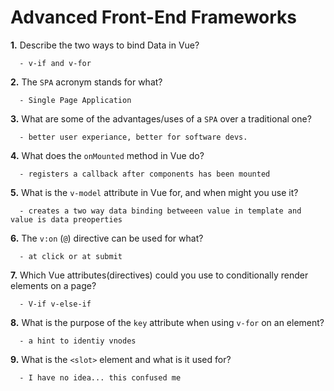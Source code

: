# Advanced Front-End Frameworks


**1.** Describe the two ways to bind Data in Vue?
<!-- enter you answer in the space below -->
```
  - v-if and v-for
```

**2.** The `SPA` acronym stands for what?
<!-- enter you answer in the space below -->
```
  - Single Page Application
```
**3.** What are some of the advantages/uses of a `SPA` over a traditional one?
<!-- enter you answer in the space below -->
```
  - better user experiance, better for software devs.
```
**4.** What does the `onMounted` method in Vue do?
<!-- enter you answer in the space below -->
```
  - registers a callback after components has been mounted
```
**5.** What is the `v-model` attribute in Vue for, and when might you use it?
<!-- enter you answer in the space below -->
```
  - creates a two way data binding betweeen value in template and value is data preoperties
```
**6.** The `v:on` (`@`) directive can be used for what?
<!-- enter you answer in the space below -->
```
  - at click or at submit
```
**7.** Which Vue attributes(directives) could you use to conditionally render elements on a page?
<!-- enter you answer in the space below -->
```
  - V-if v-else-if
```
**8.** What is the purpose of the `key` attribute when using `v-for` on an element?
<!-- enter you answer in the space below -->
```
  - a hint to identiy vnodes
```
**9.** What is the `<slot>` element and what is it used for?
<!-- enter you answer in the space below -->
```
  - I have no idea... this confused me
```